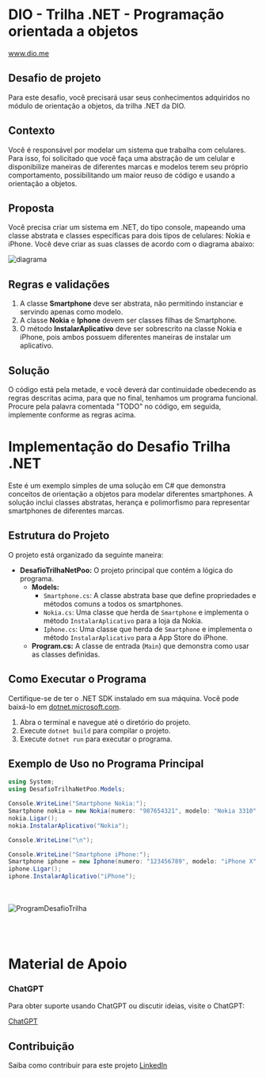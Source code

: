 # DIO - Trilha .NET - Programação orientada a objetos
www.dio.me

## Desafio de projeto
Para este desafio, você precisará usar seus conhecimentos adquiridos no módulo de orientação a objetos, da trilha .NET da DIO.

## Contexto
Você é responsável por modelar um sistema que trabalha com celulares. Para isso, foi solicitado que você faça uma abstração de um celular e disponibilize maneiras de diferentes marcas e modelos terem seu próprio comportamento, possibilitando um maior reuso de código e usando a orientação a objetos.

## Proposta
Você precisa criar um sistema em .NET, do tipo console, mapeando uma classe abstrata e classes específicas para dois tipos de celulares: Nokia e iPhone. 
Você deve criar as suas classes de acordo com o diagrama abaixo:


![diagrama](https://github.com/Tarcilalves/DesafioTrilhaNetPoo/assets/107896645/cd66f542-7b63-4b0f-879c-40ad3e45cf29)




## Regras e validações
1. A classe **Smartphone** deve ser abstrata, não permitindo instanciar e servindo apenas como modelo.
2. A classe **Nokia** e **Iphone** devem ser classes filhas de Smartphone.
3. O método **InstalarAplicativo** deve ser sobrescrito na classe Nokia e iPhone, pois ambos possuem diferentes maneiras de instalar um aplicativo.

## Solução
O código está pela metade, e você deverá dar continuidade obedecendo as regras descritas acima, para que no final, tenhamos um programa funcional. Procure pela palavra comentada "TODO" no código, em seguida, implemente conforme as regras acima.


# Implementação do Desafio Trilha .NET

Este é um exemplo simples de uma solução em C# que demonstra conceitos de orientação a objetos para modelar diferentes smartphones. A solução inclui classes abstratas, herança e polimorfismo para representar smartphones de diferentes marcas.

## Estrutura do Projeto

O projeto está organizado da seguinte maneira:

- **DesafioTrilhaNetPoo:** O projeto principal que contém a lógica do programa.
  - **Models:**
    - `Smartphone.cs`: A classe abstrata base que define propriedades e métodos comuns a todos os smartphones.
    - `Nokia.cs`: Uma classe que herda de `Smartphone` e implementa o método `InstalarAplicativo` para a loja da Nokia.
    - `Iphone.cs`: Uma classe que herda de `Smartphone` e implementa o método `InstalarAplicativo` para a App Store do iPhone.
  - **Program.cs:** A classe de entrada (`Main`) que demonstra como usar as classes definidas.

## Como Executar o Programa

Certifique-se de ter o .NET SDK instalado em sua máquina. Você pode baixá-lo em [dotnet.microsoft.com](https://dotnet.microsoft.com/download).

1. Abra o terminal e navegue até o diretório do projeto.
2. Execute `dotnet build` para compilar o projeto.
3. Execute `dotnet run` para executar o programa.

## Exemplo de Uso no Programa Principal

```csharp
using System;
using DesafioTrilhaNetPoo.Models;

Console.WriteLine("Smartphone Nokia:");
Smartphone nokia = new Nokia(numero: "987654321", modelo: "Nokia 3310", imei: "IMEI987", memoria: 36);
nokia.Ligar();
nokia.InstalarAplicativo("Nokia");

Console.WriteLine("\n");

Console.WriteLine("Smartphone iPhone:");
Smartphone iphone = new Iphone(numero: "123456789", modelo: "iPhone X", imei: "IMEI123", memoria: 64);
iphone.Ligar();
iphone.InstalarAplicativo("iPhone");

```
<br><br>
![ProgramDesafioTrilha](https://github.com/Tarcilalves/DesafioTrilhaNetPoo/assets/107896645/acf89ff1-b4ed-4559-8765-c2e9abc4508d)



<br><br>
# Material de Apoio

### ChatGPT

Para obter suporte usando ChatGPT ou discutir ideias, visite o ChatGPT:

[ChatGPT](https://www.chatbot.com/chatgpt)


## Contribuição

Saiba como contribuir para este projeto [LinkedIn](https://www.linkedin.com/in/tarcilacardosoalves/)

